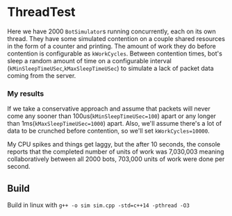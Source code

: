 # ThreadTest

Here we have 2000 `BotSimulator`s running concurrently, each on its own thread.
They have some simulated contention on a couple shared resources in the form of a counter and printing. The amount of work they do before contention is configurable as `kWorkCycles`.
Between contention times, bot's sleep a random amount of time on a configurable interval (`kMinSleepTimeUSec`,`kMaxSleepTimeUSec`) to simulate a lack of packet data coming from the server.

### My results

If we take a conservative approach and assume that packets will never come any sooner than 100us(`kMinSleepTimeUSec=100`) apart or any longer than 1ms(`kMaxSleepTimeUSec=1000`) apart. Also, we'll assume there's a lot of data to be crunched before contention, so we'll set `kWorkCycles=10000`.

My CPU spikes and things get laggy, but the after 10 seconds, the console reports that the completed number of units of work was 7,030,003 meaning collaboratively between all 2000 bots, 703,000 units of work were done per second.

## Build

Build in linux with `g++ -o sim sim.cpp -std=c++14 -pthread -O3`
